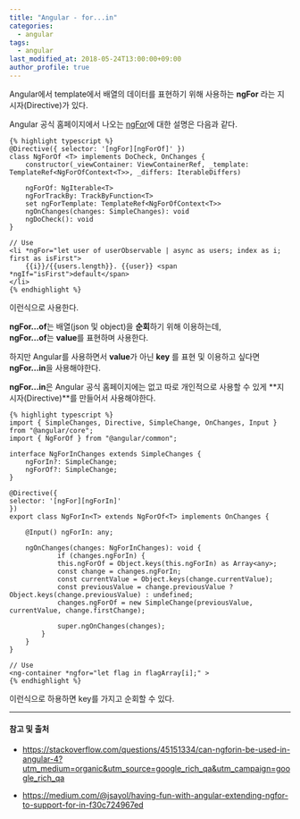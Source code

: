 ```yaml
---
title: "Angular - for...in"
categories: 
  - angular
tags:
  - angular
last_modified_at: 2018-05-24T13:00:00+09:00
author_profile: true
---
```


Angular에서 template에서 배열의 데이터를 표현하기 위해 사용하는 **ngFor** 라는 지시자(Directive)가 있다.

Angular 공식 홈페이지에서 나오는 [ngFor](https://angular.io/api/common/NgForOf)에 대한 설명은 다음과 같다.

    {% highlight typescript %}
    @Directive({ selector: '[ngFor][ngForOf]' })
    class NgForOf <T> implements DoCheck, OnChanges {
        constructor(_viewContainer: ViewContainerRef, _template: TemplateRef<NgForOfContext<T>>, _differs: IterableDiffers)

        ngForOf: NgIterable<T>
        ngForTrackBy: TrackByFunction<T>
        set ngForTemplate: TemplateRef<NgForOfContext<T>>
        ngOnChanges(changes: SimpleChanges): void
        ngDoCheck(): void
    }

    // Use
    <li *ngFor="let user of userObservable | async as users; index as i; first as isFirst">
        {{i}}/{{users.length}}. {{user}} <span *ngIf="isFirst">default</span>
    </li>
    {% endhighlight %}

이런식으로 사용한다.

**ngFor...of**는 배열(json 및 object)을 **순회**하기 위해 이용하는데, <br />
**ngFor...of**는 **value**를 표현하며 사용한다.

하지만 Angular를 사용하면서 **value**가 아닌 **key** 를 표현 및 이용하고 싶다면
**ngFor...in**을 사용해야한다.

**ngFor...in**은 Angular 공식 홈페이지에는 없고 따로 개인적으로 사용할 수 있게 **지시자(Directive)**를 만들어서 사용해야한다.

    {% highlight typescript %}
    import { SimpleChanges, Directive, SimpleChange, OnChanges, Input } from "@angular/core";
    import { NgForOf } from "@angular/common";
    
    interface NgForInChanges extends SimpleChanges {
        ngForIn?: SimpleChange;
        ngForOf?: SimpleChange;
    }

    @Directive({
    selector: '[ngFor][ngForIn]'
    })
    export class NgForIn<T> extends NgForOf<T> implements OnChanges {

        @Input() ngForIn: any;

        ngOnChanges(changes: NgForInChanges): void {
                if (changes.ngForIn) {
                this.ngForOf = Object.keys(this.ngForIn) as Array<any>;
                const change = changes.ngForIn;
                const currentValue = Object.keys(change.currentValue);
                const previousValue = change.previousValue ? Object.keys(change.previousValue) : undefined;
                changes.ngForOf = new SimpleChange(previousValue, currentValue, change.firstChange);

                super.ngOnChanges(changes);
            }
        }
    }

    // Use
    <ng-container *ngfor="let flag in flagArray[i];" >
    {% endhighlight %}

이런식으로 하용하면 key를 가지고 순회할 수 있다.

---
#### 참고 및 출처

- https://stackoverflow.com/questions/45151334/can-ngforin-be-used-in-angular-4?utm_medium=organic&utm_source=google_rich_qa&utm_campaign=google_rich_qa

- https://medium.com/@jsayol/having-fun-with-angular-extending-ngfor-to-support-for-in-f30c724967ed